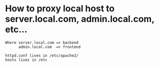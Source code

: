 # How to proxy local host to server.local.com, admin.local.com, etc...
```
Where server.local.com => backend
      admin.local.com  => frontend

httpd.conf lives in /etc/apache2/
hosts lives in /etc
```

